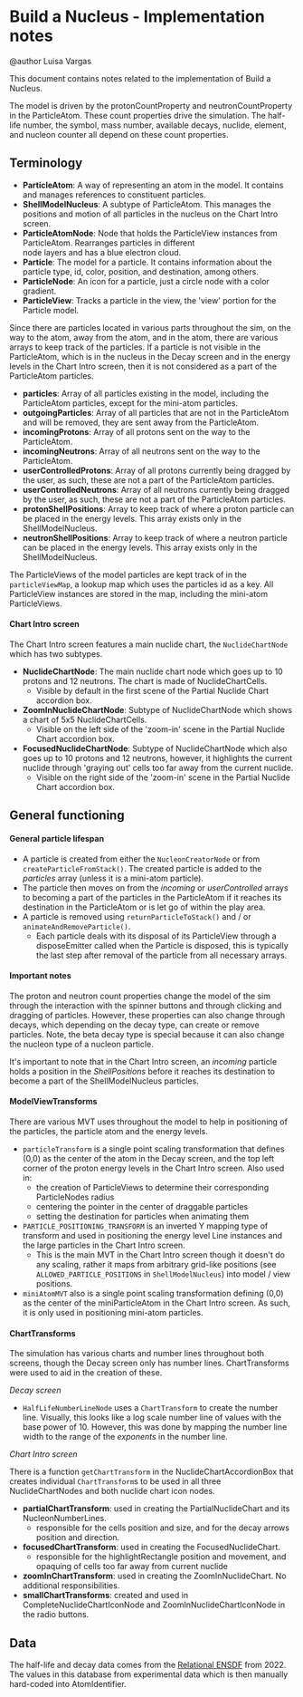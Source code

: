 # Build a Nucleus - Implementation notes

@author Luisa Vargas

This document contains notes related to the implementation of Build a Nucleus.

The model is driven by the protonCountProperty and neutronCountProperty in the ParticleAtom. These count properties
drive the simulation. The half-life number, the symbol, mass number, available decays, nuclide, element, and nucleon
counter all depend on these count properties.

## Terminology

- __ParticleAtom__: A way of representing an atom in the model. It contains and manages references to constituent
  particles.
- __ShellModelNucleus__: A subtype of ParticleAtom. This manages the positions and motion of all particles in the
  nucleus on the Chart Intro screen.
- __ParticleAtomNode__: Node that holds the ParticleView instances from ParticleAtom. Rearranges particles in
  different  
  node layers and has a blue electron cloud.
- __Particle__: The model for a particle. It contains information about the particle type, id, color, position, and
  destination, among others.
- __ParticleNode__: An icon for a particle, just a circle node with a color gradient.
- __ParticleView__: Tracks a particle in the view, the 'view' portion for the Particle model.

Since there are particles located in various parts throughout the sim, on the way to the atom, away from the atom, and
in the atom, there are various arrays to keep track of the particles. If a particle is not visible in the ParticleAtom,
which is in the nucleus in the Decay screen and in the energy levels in the Chart Intro screen, then it is not
considered as a part of the ParticleAtom particles.

- __particles__: Array of all particles existing in the model, including the ParticleAtom particles, except for the
  mini-atom particles.
- __outgoingParticles__: Array of all particles that are not in the ParticleAtom and will be removed, they are sent away
  from the ParticleAtom.
- __incomingProtons__: Array of all protons sent on the way to the ParticleAtom.
- __incomingNeutrons__: Array of all neutrons sent on the way to the ParticleAtom.
- __userControlledProtons__: Array of all protons currently being dragged by the user, as such, these are not a part of
  the ParticleAtom particles.
- __userControlledNeutrons__: Array of all neutrons currently being dragged by the user, as such, these are not a part
  of the ParticleAtom particles.
- __protonShellPositions__: Array to keep track of where a proton particle can be placed in the energy levels. This
  array exists only in the ShellModelNucleus.
- __neutronShellPositions__: Array to keep track of where a neutron particle can be placed in the energy levels. This
  array exists only in the ShellModelNucleus.

The ParticleViews of the model particles are kept track of in the `particleViewMap`, a lookup map which uses the
particles id as a key. All ParticleView instances are stored in the map, including the mini-atom ParticleViews.

#### Chart Intro screen

The Chart Intro screen features a main nuclide chart, the `NuclideChartNode` which has two subtypes.

- __NuclideChartNode__: The main nuclide chart node which goes up to 10 protons and 12 neutrons. The chart is made of
  NuclideChartCells.
  - Visible by default in the first scene of the Partial Nuclide Chart accordion box.
- __ZoomInNuclideChartNode__: Subtype of NuclideChartNode which shows a chart of 5x5 NuclideChartCells.
  - Visible on the left side of the 'zoom-in' scene in the Partial Nuclide Chart accordion box.
- __FocusedNuclideChartNode__: Subtype of NuclideChartNode which also goes up to 10 protons and 12 neutrons, however, it
  highlights the current nuclide through 'graying out' cells too far away from the current nuclide.
  - Visible on the right side of the 'zoom-in' scene in the Partial Nuclide Chart accordion box.

## General functioning

#### General particle lifespan

- A particle is created from either the `NucleonCreatorNode` or from `createParticleFromStack()`. The created particle
  is added to the _particles_ array (unless it is a mini-atom particle).
- The particle then moves on from the _incoming_ or _userControlled_ arrays to becoming a part of the particles in the
  ParticleAtom if it reaches its destination in the ParticleAtom or is let go of within the play area.
- A particle is removed using `returnParticleToStack()` and / or `animateAndRemoveParticle()`.
  - Each particle deals with its disposal of its ParticleView through a disposeEmitter called when the Particle is
    disposed, this is typically the last step after removal of the particle from all necessary arrays.

#### Important notes

The proton and neutron count properties change the model of the sim through the interaction with the spinner buttons and
through clicking and dragging of particles. However, these properties can also change through decays, which depending on
the decay type, can create or remove particles. Note, the beta decay type is special because it can also change the
nucleon type of a nucleon particle.

It's important to note that in the Chart Intro screen, an _incoming_ particle holds a position in the _ShellPositions_
before it reaches its destination to become a part of the ShellModelNucleus particles.

#### ModelViewTransforms

There are various MVT uses throughout the model to help in positioning of the particles, the particle atom and the
energy levels.

- `particleTransform` is a single point scaling transformation that defines (0,0) as the center of the atom in the Decay
  screen, and the top left corner of the proton energy levels in the Chart Intro screen. Also used in:
  - the creation of ParticleViews to determine their corresponding ParticleNodes radius
  - centering the pointer in the center of draggable particles
  - setting the destination for particles when animating them
- `PARTICLE_POSITIONING_TRANSFORM` is an inverted Y mapping type of transform and used in positioning the energy level
  Line instances and the large particles in the Chart Intro screen.
  - This is the main MVT in the Chart Intro screen though it doesn't do any scaling, rather it maps from arbitrary
  grid-like positions (see `ALLOWED_PARTICLE_POSITIONS` in `ShellModelNucleus`) into model / view positions.
- `miniAtomMVT` also is a single point scaling transformation defining (0,0) as the center of the miniParticleAtom in
  the Chart Intro screen. As such, it is only used in positioning mini-atom particles.

#### ChartTransforms

The simulation has various charts and number lines throughout both screens, though the Decay screen only has number
lines. ChartTransforms were used to aid in the creation of these.

*Decay screen*

- `HalfLifeNumberLineNode` uses a `ChartTransform` to create the number line. Visually, this looks like a log scale
  number line of values with the base power of 10. However, this was done by mapping the number line width to the range
  of the
  *exponents* in the number line.

*Chart Intro screen*

There is a function `getChartTransform` in the NuclideChartAccordionBox that creates individual `ChartTransform`s to be
used in all three NuclideChartNodes and both nuclide chart icon nodes.

- __partialChartTransform__: used in creating the PartialNuclideChart and its NucleonNumberLines.
  - responsible for the cells position and size, and for the decay arrows position and direction.
- __focusedChartTransform__: used in creating the FocusedNuclideChart.
  - responsible for the highlightRectangle position and movement, and opaquing of cells too far away from current
    nuclide
- __zoomInChartTransform__: used in creating the ZoomInNuclideChart. No additional responsibilities.
- __smallChartTransforms__: created and used in CompleteNuclideChartIconNode and ZoomInNuclideChartIconNode in the
  radio buttons.

## Data

The half-life and decay data comes from the [Relational ENSDF](https://www-nds.iaea.org/relnsd/NdsEnsdf/QueryForm.html)
from 2022. The values in this database from experimental data which is then manually hard-coded into AtomIdentifier.